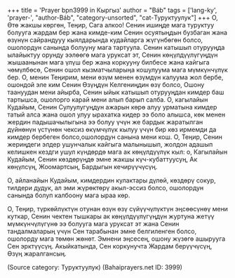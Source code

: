 +++
title = 'Prayer bpn3999 in Кыргыз'
author = "Báb"
tags = ['lang-ky', 'prayer-', "author-Báb", "category-unsorted", "cat-Туруктуулук"]
+++
О, Өтө жакшы көргөн, Теңир, Сага алкоо! Сенин ишиңде мага туруктуу болууга жардам бер жана кимде-ким Сенин осуятыңдын бузбаган жана өзүнүн сайрандууу кыялдарында кудайларга жүгүнбөгөн болсо, ошолордун санында болууну мага тартуула. Сенин катышып отурууңда ылайыктуу орунду ээлөөгө мага уруксат эт, Сенин көңүлдүүлүгүңдүн жышаанынан мага үлүш бер жана коркууну билбесе жана кайгыга чөмүлбөсө, Сенин ошол кызматчыларыңа кошулуума мага мүмкүнчүлүк бер. О, менин Теңирим, мени өзүм менен өзүмдүн калуума жол бербе, ошондой эле ким Сенин Өзүңдүн Келгениңдин өзү болсо, Ошону таануудан мени айырба, Сенин ыйык катышып отурууңдан кимдер баш тартышса, ошолорго карай мени алып барып салба. О, кагылайын Кудайым, Сенин Сулуулугуңдун ажарын көрө алуу урматына кимдер татый алса жана ошол улуу ырахатка кидер ээ боло алышса, көк менен жердин падышачылыгына ээ болуу үчүн же бардык жаратылган дүйнөнүн үстүнөн чексиз өкүмчүлүк кылуу үчүн бир көз ирмемди да кимдер бербеген болсо,ошолордун санына мени кош. О, Теңир, Сенин жериңдеги элдер ушунчалык кайгыга малынышып, жолдон адашып келишкен кездги ушул күндөрдө мага ак көңүлдүүлүк кыл: о, Кагылайын Кудайым, Сенин көздөрүңдө эмне жакшы күч-кубаттуусуң, Ак көңүлсүң, Жоомартсың, Бардыгын кечирүүчүсүң.

О, айланайын Кудайым, кимдердин кулактары дүлөй, көздөрү сокур, тилдери дудук, ал эми жүрөктөрү акыл-эссиз болсо, ошолордун санында болуп калбоону мага ыраа көр.

О, Теңир, түркөйлүктүн отунан өзүн өзү сүйүүчүлүктүн эңсөөсүнөү мени куткар, Сенин чектен тышкары ак көңүлдүүлүгүңдүн журтуна жетүү мүмкүнчүлүгүнө ээ болууга мага уруксат эт жана Сенин тандалмаларың үчүн Сен тарабынан эмне белгиленген болсо, ошолорду мага төмөн жөнөт. Эмнени эңсесең, ошону жүзөгө ашырууга Сен эрктүүсүң. Акыйкатында, Сен коркунучта Жардам берүүчүсүң, Өзүң жаралгансың.

(Source category: Туруктуулук)
(Bahaiprayers.net ID: 3999)
